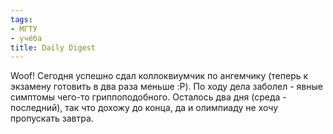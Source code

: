 ```yaml
---
tags:
- МГТУ
- учёба
title: Daily Digest
---
```


Woof! Сегодня успешно сдал коллоквиумчик по ангемчику (теперь к экзамену
готовить в два раза меньше :P). По ходу дела заболел - явные симптомы
чего-то гриппоподобного. Осталось два дня (среда - последний), так что
дохожу до конца, да и олимпиаду не хочу пропускать завтра.
